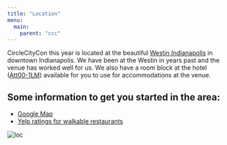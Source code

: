 ```yaml
---
title: "Location"
menu:
  main:
    parent: "ccc"
---
```


CircleCityCon this year is located at the beautiful [Westin Indianapolis](https://www.starwoodmeeting.com/events/start.action?id=1543956353781&key=GRP&app=resvlink) in downtown Indianapolis.  We have been at the Westin in years past and the venue has worked well for us.  We also have a room block at the hotel  ([Att00-1LM](https://www.marriott.com/event-reservations/reservation-link.mi?id=1543956353781&key=GRP&app=resvlink)) available for you to use for accommodations at the venue. 



## Some information to get you started in the area:

* [Google Map](https://goo.gl/maps/kBC5sbv4iH22)
* [Yelp ratings for walkable restaurants](https://www.yelp.com/search?find_desc=Restaurants&find_loc=Indianapolis,+IN&start=0&l=g:-86.15293979644775,39.772674225771276,-86.16581439971924,39.762778239695216)

![loc](http://www.starwoodhotels.com//pub/media/1033/wes1033ex.123308_tt.jpg)
